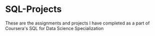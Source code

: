 # SQL-Projects

These are the assignments and projects I have completed as a part of Coursera's SQL for Data Science Specialization
